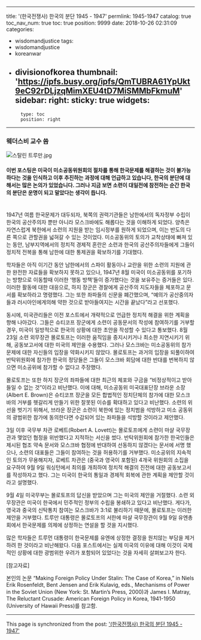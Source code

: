 
---
title: '(한국전쟁사) 한국의 분단 1945 - 1947'
permlink: 1945-1947
catalog: true
toc_nav_num: true
toc: true
position: 9999
date: 2018-10-26 02:31:09
categories:
- wisdomandjustice
tags:
- wisdomandjustice
- koreanwar
- divisionofkorea
thumbnail: 'https://ipfs.busy.org/ipfs/QmTUBRA61YpUkt9eC92rDLjzqMimXEU4tD7MiSMMbFkmuM'
sidebar:
    right:
        sticky: true
widgets:
    -
        type: toc
        position: right
---


### 웨더스비 교수 씀

![스탈린 트루만.jpg](https://ipfs.busy.org/ipfs/QmTUBRA61YpUkt9eC92rDLjzqMimXEU4tD7MiSMMbFkmuM)

#### 이번 포스팅은 미국이 미소공동위원회의 절차를 통해 한국문제를 해결하는 것이 불가능하다는 것을 인식하고 이후 추진하는 과정에 대해 언급하고 있습니다, 한국의 분단에 대해서는 많은 논의가 있었습니다. 그러나 지금 보면 소련이 대일전에 참전하는 순간 한국의 분단은 운명이 되고 말았다는 생각이 듭니다. 
#

1947년 여름 한국문제가 대두되자, 북쪽의 권력기관들은 남한에서의 독자정부 수립이 한국의 공산주의자 뿐만 아니라 모스크바에도 해롭다는 것을 이해하게 되었다. 양측은 자연스럽게 북한에서 소련의 지원을 받는 임시정부를 원하게 되었으며, 이는 반도의 다른 쪽으로 관할권을 넓혀갈 수 있는 것이었다. 미소공동위의 토의가 교착상태에 빠져 있는 동안, 남부지역에서의 정치적 경제적 혼란은 소련과 한국의 공산주의자들에게 그들이 정치적 전복을 통해 남한에 대한 통제권을 확보하기를 기대했다. 


학자들은 아직 이기간 동안 남한에서의 스파이 활동이나 교란을 위한 소련의 지원에 관한 완전한 자료들을 확보하지 못하고 있으나, 1947년 8월 미국이 미소공동위를 포기하는 방향으로 이동할때 이러한 ‘행동 방책’들이 증가했다는 것을 보유주는 증거들은 있다. 이러한 활동에 대한 대응으로, 하지 장군은 경찰에게 공산주의 지도자들을 체포하고 문서를 확보하라고 명령했다. 그는 또한 좌파들의 신문을 폐간했으며, “예의가 공산중의자들과 러시아인에게의해 약한 것으로 받아들여지는 시간을 끝났다”라고 선포했다.  


동시에, 미국관리들은 이전 포스트에서 개략적으로 언급한 정치적 해결을 위한 계획을 향해 나아갔다. 그들은 슈티코프 장군에게 소련이 공동문서의 작성에 참여하기를 거부할 경우, 미국이 일방적으로 한국의 상황에 대한 초안을 작성할 수 있다고 통보했다. 8월 23일 소련 외무장관 몰로토프는 이러한 움직임을 중지시키거나 최소한 지연시키기 위해, 공동보고서에 대한 미국의 제안을 수용했다. 그러나 모스크바는 미소공동위의 참가문제에 대한 자신들의 입장을 약화시키지 않았다. 몰로토프는 과거의 입장을 되풀이하여 반탁위원회에 참가한 한국의 정당들은 그들이 모스크바 회담에 대한 반대를 번복하지 않으면 미소공위에 참가할 수 없다고 주장했다. 


몰로토프는 또한 하지 장군의 좌파들에 대한 최근의 체포와 구금을 “비정상적이고 받아들일 수 없는 것”이라고 비난했다. 이에 대해, 미소공동위 미국대표단장 브라운 소장(Albert E. Brown)은 슈티코프 장군을 모든 합법적인 정치단체의 참가에 대한 모스크바의 거부를 헷갈리게 만들기 위한 잘못된 이슈를 확대하고 있다고 비난했다. 소련의 위선을 벗기기 위해서, 브라운 장군은 소련이 북한에 있는 정치범을 석방하고 미소 공동위의 광범위한 참가에 동의한다면 수감되어 있는 좌파들을 석방할 것이라고 제안했다.  

  
3일 이후 국무부 차관 로베트(Robert A. Lovett)는 몰로토프에게 소련이 마샬 국무장관과 맺었던 협정을 위반했다고 지적하는 서신을 썼다. 반탁위원회에 참가한 한국인들은 제시된 협조 약속 문서와 모스크바 협정에 반대하여 선동하지 않겠다는 문서에 서명 했으나, 소련의 대표들은 그들이 참여하는 것을 허용하기를 거부했다. 미소공위의 지속적인 토의가 무용해지자, 로베트 차관은 (중국과 영국이 포함된) 4개국 위원회의 소집을 요구하여 9월 9일 워싱턴에서 최의를 개최하여 정치적 해결의 진전에 대한 공동보고서를  작성하자고 했다. 그는 미국이 한국의 통일과 경제적 회복에 관한 계획을 제안할 것이라고 설명했다. 


9월 4일 미국무부는 몰로토프의 답신을 받았으며 그는 미국의 제안을 거절했다. 소련 외무장관은 미국이 한국에서 민주적인 정부의 수립을 봉쇄하고 있다고 비난했다. 게다가, 영국과 중국의 신탁통치 참여는 모스크바가 3:1로 불리하기 때문에, 몰로토프는 이러한 제안을 거부했다. 트루만 대통령은 몰로토프의 서한에 마샬 국무장관이 9월 9일 유엔총회에서 한국문제를 의제에 상정하는 연설을 할 것을 지시했다. 


많은 학자들은 트루먼 대통령이 한국문제를 유엔에 상정한 결정을 원치않는 부담을 제거하려 한 것이라고 비난해왔다. 다음 포스트에서는 실제 미국의 이유에 대해 이것이 국제적인 상황에 대한 광범위한 우려가 포함되어 있었다는 것을 자세히 살펴보고자 한다. 


[참고자료]

본인의 논문 “Making Foreign Policy Under Stalin: The Case of Korea,” in Niels Erik Rosenfeldt, Bent Jensen and Erik Kulavig, eds., Mechanisms of Power in the Soviet Union (New York: St. Martin’s Press, 2000)과 James I. Matray, The Reluctant Crusade: American Foreign Policy in Korea, 1941-1950 (University of Hawaii Press)를 참고함.


- - -

This page is synchronized from the post: ['(한국전쟁사) 한국의 분단 1945 - 1947'](https://steemit.com/@wisdomandjustice/1945-1947)
